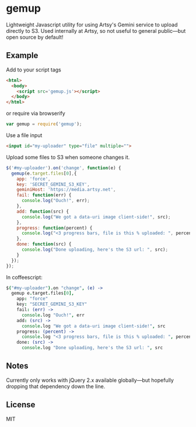 # gemup

Lightweight Javascript utility for using Artsy's Gemini service to upload directly to S3. Used internally at Artsy, so not useful to general public—but open source by default!

## Example

Add to your script tags

````html
<html>
  <body>
    <script src='gemup.js'></script>
  </body>
</html>
````

or require via browserify

````javascript
var gemup = require('gemup');
````

Use a file input

````html
<input id="my-uploader" type="file" multiple="">
````

Upload some files to S3 when someone changes it.

````javascript
$('#my-uploader').on('change', function(e) {
  gemup(e.target.files[0],{
    app: 'force',
    key: 'SECRET_GEMINI_S3_KEY',
    geminiHost: 'https://media.artsy.net',
    fail: function(err) {
      console.log("Ouch!", err);
    },
    add: function(src) {
      console.log("We got a data-uri image client-side!", src);
    },
    progress: function(percent) {
      console.log("<3 progress bars, file is this % uploaded: ", percent);
    },
    done: function(src) {
      console.log("Done uploading, here's the S3 url: ", src);
    }
  });
});
````

In coffeescript:

````coffeescript
$("#my-uploader").on "change", (e) ->
  gemup e.target.files[0],
    app: "force"
    key: "SECRET_GEMINI_S3_KEY"
    fail: (err) ->
      console.log "Ouch!", err
    add: (src) ->
      console.log "We got a data-uri image client-side!", src
    progress: (percent) ->
      console.log "<3 progress bars, file is this % uploaded: ", percent
    done: (src) ->
      console.log "Done uploading, here's the S3 url: ", src
````

## Notes

Currently only works with jQuery 2.x available globally—but hopefully dropping that dependency down the line.

## License

MIT
